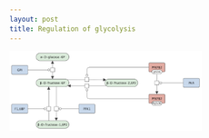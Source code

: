 ```yaml
---
layout: post
title: Regulation of glycolysis
---
```

<a href="/_posts/glycolysis/"><img id="logo" src="/images/figure01v03.png" style="width:67%;"/></a>
